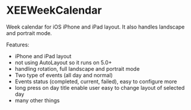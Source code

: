 XEEWeekCalendar
===============

Week calendar for iOS iPhone and iPad layout. It also handles landscape and portrait mode.


Features:
- iPhone and iPad layout
- not using AutoLayout so it runs on 5.0+
- handling rotation, full landscape and portrait mode
- Two type of events (all day and normal)
- Events status (completed, current, failed), easy to configure more
- long press on day title enable user easy to change layout of selected day
- many other things

